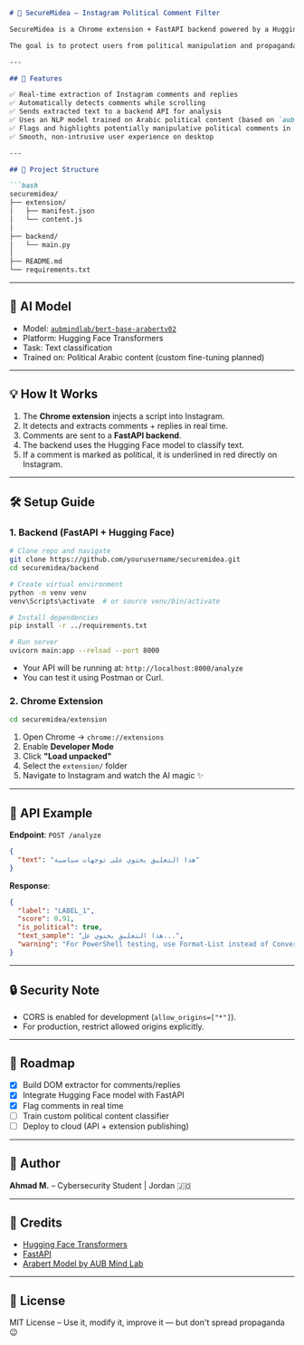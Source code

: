 

````markdown
# 🔐 SecureMidea – Instagram Political Comment Filter

SecureMidea is a Chrome extension + FastAPI backend powered by a Hugging Face NLP model that detects and flags politically-influential or botnet-generated Arabic comments on Instagram posts and reels. 

The goal is to protect users from political manipulation and propaganda using AI-driven content moderation tools.

---

## 📌 Features

✅ Real-time extraction of Instagram comments and replies  
✅ Automatically detects comments while scrolling  
✅ Sends extracted text to a backend API for analysis  
✅ Uses an NLP model trained on Arabic political content (based on `aubmindlab/bert-base-arabertv02`)  
✅ Flags and highlights potentially manipulative political comments in red  
✅ Smooth, non-intrusive user experience on desktop

---

## 🚀 Project Structure

```bash
securemidea/
├── extension/
│   ├── manifest.json
│   └── content.js
│
├── backend/
│   └── main.py
│
├── README.md
└── requirements.txt
````

---

## 🧠 AI Model

* Model: [`aubmindlab/bert-base-arabertv02`](https://huggingface.co/aubmindlab/bert-base-arabertv02)
* Platform: Hugging Face Transformers
* Task: Text classification
* Trained on: Political Arabic content (custom fine-tuning planned)

---

## 💡 How It Works

1. The **Chrome extension** injects a script into Instagram.
2. It detects and extracts comments + replies in real time.
3. Comments are sent to a **FastAPI backend**.
4. The backend uses the Hugging Face model to classify text.
5. If a comment is marked as political, it is underlined in red directly on Instagram.

---

## 🛠️ Setup Guide

### 1. Backend (FastAPI + Hugging Face)

```bash
# Clone repo and navigate
git clone https://github.com/yourusername/securemidea.git
cd securemidea/backend

# Create virtual environment
python -m venv venv
venv\Scripts\activate  # or source venv/bin/activate

# Install dependencies
pip install -r ../requirements.txt

# Run server
uvicorn main:app --reload --port 8000
```

* Your API will be running at: `http://localhost:8000/analyze`
* You can test it using Postman or Curl.

### 2. Chrome Extension

```bash
cd securemidea/extension
```

1. Open Chrome → `chrome://extensions`
2. Enable **Developer Mode**
3. Click **"Load unpacked"**
4. Select the `extension/` folder
5. Navigate to Instagram and watch the AI magic ✨

---

## 🧪 API Example

**Endpoint**: `POST /analyze`

```json
{
  "text": "هذا التعليق يحتوي على توجهات سياسية"
}
```

**Response**:

```json
{
  "label": "LABEL_1",
  "score": 0.91,
  "is_political": true,
  "text_sample": "هذا التعليق يحتوي عل...",
  "warning": "For PowerShell testing, use Format-List instead of ConvertTo-Json"
}
```

---

## 🔒 Security Note

* CORS is enabled for development (`allow_origins=["*"]`).
* For production, restrict allowed origins explicitly.

---

## 📅 Roadmap

* [x] Build DOM extractor for comments/replies
* [x] Integrate Hugging Face model with FastAPI
* [x] Flag comments in real time
* [ ] Train custom political content classifier
* [ ] Deploy to cloud (API + extension publishing)

---

## 👤 Author

**Ahmad M.** – Cybersecurity Student | Jordan 🇯🇴


---

## 🧠 Credits

* [Hugging Face Transformers](https://huggingface.co)
* [FastAPI](https://fastapi.tiangolo.com)
* [Arabert Model by AUB Mind Lab](https://huggingface.co/aubmindlab/bert-base-arabertv02)

---

## 📜 License

MIT License – Use it, modify it, improve it — but don't spread propaganda 😉

```

